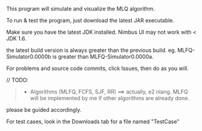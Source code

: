 This program will simulate and visualize the MLQ algorithm.


To run & test the program, just download the latest JAR executable.

Make sure you have the latest JDK installed. Nimbus UI may not work with  < JDK 1.6.

the latest build version is always greater than the previous build.
eg. MLFQ-Simulator0.0000b is greater than MLFQ-Simulator0.0000a.

For problems and source code commits, click Issues, then do as you will.

// TODO:

> - Algorithms (MLFQ, FCFS, SJF, RR) ==> actually, e2 nlang. MLFQ will be implemented by me if other algorithms are already done.

please be guided accordingly.



For test cases, look in the Downloads tab for a file named "TestCase"